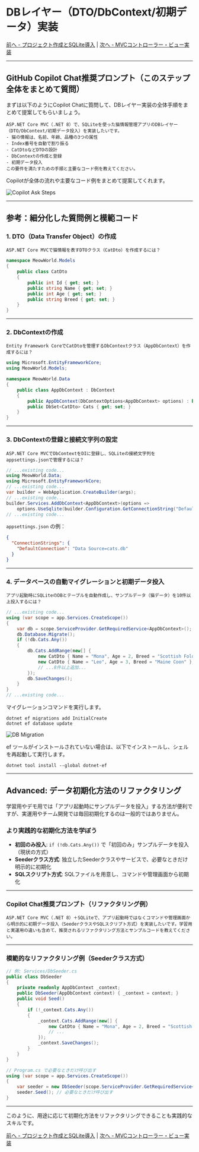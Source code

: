 # DBレイヤー（DTO/DbContext/初期データ）実装

[前へ - プロジェクト作成とSQLite導入](../3_CreateProjectAndDB/README_JA.md) | [次へ - MVCコントローラー・ビュー実装](../5_ImplementMVC/README_JA.md)

---

## GitHub Copilot Chat推奨プロンプト（このステップ全体をまとめて質問）

まずは以下のようにCopilot Chatに質問して、DBレイヤー実装の全体手順をまとめて提案してもらいましょう。

```
ASP.NET Core MVC（.NET 8）で、SQLiteを使った猫情報管理アプリのDBレイヤー（DTO/DbContext/初期データ投入）を実装したいです。
- 猫の情報は、名前、年齢、品種の3つの属性
- Index番号を自動で割り振る
- CatDtoなどDTOの設計
- DbContextの作成と登録
- 初期データ投入
この要件を満たすための手順と主要なコード例を教えてください。
```

Copilotが全体の流れや主要なコード例をまとめて提案してくれます。

![Copilot Ask Steps](./images/0_CopilotAskSteps.png)

---

## 参考：細分化した質問例と模範コード

### 1. DTO（Data Transfer Object）の作成

```
ASP.NET Core MVCで猫情報を表すDTOクラス（CatDto）を作成するには？
```

```csharp
namespace MeowWorld.Models
{
    public class CatDto
    {
        public int Id { get; set; }
        public string Name { get; set; }
        public int Age { get; set; }
        public string Breed { get; set; }
    }
}
```

---

### 2. DbContextの作成

```
Entity Framework CoreでCatDtoを管理するDbContextクラス（AppDbContext）を作成するには？
```

```csharp
using Microsoft.EntityFrameworkCore;
using MeowWorld.Models;

namespace MeowWorld.Data
{
    public class AppDbContext : DbContext
    {
        public AppDbContext(DbContextOptions<AppDbContext> options) : base(options) { }
        public DbSet<CatDto> Cats { get; set; }
    }
}
```

---

### 3. DbContextの登録と接続文字列の設定

```
ASP.NET Core MVCでDbContextをDIに登録し、SQLiteの接続文字列をappsettings.jsonで管理するには？
```

```csharp
// ...existing code...
using MeowWorld.Data;
using Microsoft.EntityFrameworkCore;
// ...existing code...
var builder = WebApplication.CreateBuilder(args);
// ...existing code...
builder.Services.AddDbContext<AppDbContext>(options =>
    options.UseSqlite(builder.Configuration.GetConnectionString("DefaultConnection")));
// ...existing code...
```

`appsettings.json` の例：

```json
{
  "ConnectionStrings": {
    "DefaultConnection": "Data Source=cats.db"
  }
}
```

---

### 4. データベースの自動マイグレーションと初期データ投入

```
アプリ起動時にSQLiteのDBとテーブルを自動作成し、サンプルデータ（猫データ）を10件以上投入するには？
```

```csharp
// ...existing code...
using (var scope = app.Services.CreateScope())
{
    var db = scope.ServiceProvider.GetRequiredService<AppDbContext>();
    db.Database.Migrate();
    if (!db.Cats.Any())
    {
        db.Cats.AddRange(new[] {
            new CatDto { Name = "Mona", Age = 2, Breed = "Scottish Fold" },
            new CatDto { Name = "Leo", Age = 3, Breed = "Maine Coon" },
            // ...8件以上追加...
        });
        db.SaveChanges();
    }
}
// ...existing code...
```

マイグレーションコマンドを実行します。

```pwsh
dotnet ef migrations add InitialCreate
dotnet ef database update
```

![DB Migration](./images/1_DBMigration.png)

ef ツールがインストールされていない場合は、以下でインストールし、シェルを再起動して実行します。

```pwsh
dotnet tool install --global dotnet-ef
```

---

## Advanced: データ初期化方法のリファクタリング

学習用やデモ用では「アプリ起動時にサンプルデータを投入」する方法が便利ですが、実運用やチーム開発では毎回初期化するのは一般的ではありません。

### より実践的な初期化方法を学ぼう

- **初回のみ投入**: `if (!db.Cats.Any())` で「初回のみ」サンプルデータを投入（現状の方式）
- **Seederクラス方式**: 独立したSeederクラスやサービスで、必要なときだけ明示的に初期化
- **SQLスクリプト方式**: SQLファイルを用意し、コマンドや管理画面から初期化

---

### Copilot Chat推奨プロンプト（リファクタリング例）

```
ASP.NET Core MVC（.NET 8）＋SQLiteで、アプリ起動時ではなくコマンドや管理画面から明示的に初期データ投入（SeederクラスやSQLスクリプト方式）を実装したいです。学習用と実運用の違いも含めて、推奨されるリファクタリング方法とサンプルコードを教えてください。
```

---

### 模範的なリファクタリング例（Seederクラス方式）

```csharp
// 例: Services/DbSeeder.cs
public class DbSeeder
{
    private readonly AppDbContext _context;
    public DbSeeder(AppDbContext context) { _context = context; }
    public void Seed()
    {
        if (!_context.Cats.Any())
        {
            _context.Cats.AddRange(new[] {
                new CatDto { Name = "Mona", Age = 2, Breed = "Scottish Fold" },
                // ...
            });
            _context.SaveChanges();
        }
    }
}
```

```csharp
// Program.cs で必要なときだけ呼び出す
using (var scope = app.Services.CreateScope())
{
    var seeder = new DbSeeder(scope.ServiceProvider.GetRequiredService<AppDbContext>());
    seeder.Seed(); // 必要なときだけ呼び出す
}
```

---

このように、用途に応じて初期化方法をリファクタリングできることも実践的なスキルです。

[前へ - プロジェクト作成とSQLite導入](../3_CreateProjectAndDB/README_JA.md) | [次へ - MVCコントローラー・ビュー実装](../5_ImplementMVC/README_JA.md)
